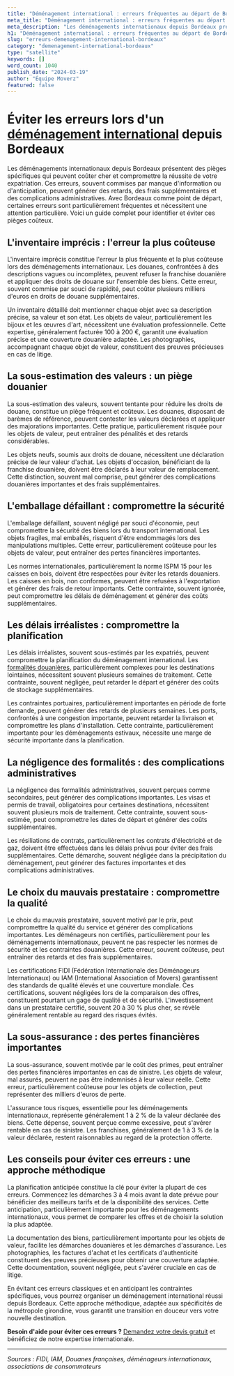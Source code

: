 ```yaml
---
title: "Déménagement international : erreurs fréquentes au départ de Bordeaux"
meta_title: "Déménagement international : erreurs fréquentes au départ de Bordeaux"
meta_description: "Les déménagements internationaux depuis Bordeaux présentent des pièges spécifiques qui peuvent coûter cher et compromettre la réussite de votre expatr."
h1: "Déménagement international : erreurs fréquentes au départ de Bordeaux"
slug: "erreurs-demenagement-international-bordeaux"
category: "demenagement-international-bordeaux"
type: "satellite"
keywords: []
word_count: 1040
publish_date: "2024-03-19"
author: "Équipe Moverz"
featured: false
---
```



# Éviter les erreurs lors d'un [déménagement international](/blog/demenagement-entreprise-bordeaux/demenagement-entreprise-bordeaux-guide) depuis Bordeaux

Les déménagements internationaux depuis Bordeaux présentent des pièges spécifiques qui peuvent coûter cher et compromettre la réussite de votre expatriation. Ces erreurs, souvent commises par manque d'information ou d'anticipation, peuvent générer des retards, des frais supplémentaires et des complications administratives. Avec Bordeaux comme point de départ, certaines erreurs sont particulièrement fréquentes et nécessitent une attention particulière. Voici un guide complet pour identifier et éviter ces pièges coûteux.

## L'inventaire imprécis : l'erreur la plus coûteuse

L'inventaire imprécis constitue l'erreur la plus fréquente et la plus coûteuse lors des déménagements internationaux. Les douanes, confrontées à des descriptions vagues ou incomplètes, peuvent refuser la franchise douanière et appliquer des droits de douane sur l'ensemble des biens. Cette erreur, souvent commise par souci de rapidité, peut coûter plusieurs milliers d'euros en droits de douane supplémentaires.

Un inventaire détaillé doit mentionner chaque objet avec sa description précise, sa valeur et son état. Les objets de valeur, particulièrement les bijoux et les œuvres d'art, nécessitent une évaluation professionnelle. Cette expertise, généralement facturée 100 à 200 €, garantit une évaluation précise et une couverture douanière adaptée. Les photographies, accompagnant chaque objet de valeur, constituent des preuves précieuses en cas de litige.

## La sous-estimation des valeurs : un piège douanier

La sous-estimation des valeurs, souvent tentante pour réduire les droits de douane, constitue un piège fréquent et coûteux. Les douanes, disposant de barèmes de référence, peuvent contester les valeurs déclarées et appliquer des majorations importantes. Cette pratique, particulièrement risquée pour les objets de valeur, peut entraîner des pénalités et des retards considérables.

Les objets neufs, soumis aux droits de douane, nécessitent une déclaration précise de leur valeur d'achat. Les objets d'occasion, bénéficiant de la franchise douanière, doivent être déclarés à leur valeur de remplacement. Cette distinction, souvent mal comprise, peut générer des complications douanières importantes et des frais supplémentaires.

## L'emballage défaillant : compromettre la sécurité

L'emballage défaillant, souvent négligé par souci d'économie, peut compromettre la sécurité des biens lors du transport international. Les objets fragiles, mal emballés, risquent d'être endommagés lors des manipulations multiples. Cette erreur, particulièrement coûteuse pour les objets de valeur, peut entraîner des pertes financières importantes.

Les normes internationales, particulièrement la norme ISPM 15 pour les caisses en bois, doivent être respectées pour éviter les retards douaniers. Les caisses en bois, non conformes, peuvent être refusées à l'exportation et générer des frais de retour importants. Cette contrainte, souvent ignorée, peut compromettre les délais de déménagement et générer des coûts supplémentaires.

## Les délais irréalistes : compromettre la planification

Les délais irréalistes, souvent sous-estimés par les expatriés, peuvent compromettre la planification du déménagement international. Les [formalités douanières](/blog/international/formalites-douanieres-demenagement-international), particulièrement complexes pour les destinations lointaines, nécessitent souvent plusieurs semaines de traitement. Cette contrainte, souvent négligée, peut retarder le départ et générer des coûts de stockage supplémentaires.

Les contraintes portuaires, particulièrement importantes en période de forte demande, peuvent générer des retards de plusieurs semaines. Les ports, confrontés à une congestion importante, peuvent retarder la livraison et compromettre les plans d'installation. Cette contrainte, particulièrement importante pour les déménagements estivaux, nécessite une marge de sécurité importante dans la planification.

## La négligence des formalités : des complications administratives

La négligence des formalités administratives, souvent perçues comme secondaires, peut générer des complications importantes. Les visas et permis de travail, obligatoires pour certaines destinations, nécessitent souvent plusieurs mois de traitement. Cette contrainte, souvent sous-estimée, peut compromettre les dates de départ et générer des coûts supplémentaires.

Les résiliations de contrats, particulièrement les contrats d'électricité et de gaz, doivent être effectuées dans les délais prévus pour éviter des frais supplémentaires. Cette démarche, souvent négligée dans la précipitation du déménagement, peut générer des factures importantes et des complications administratives.

## Le choix du mauvais prestataire : compromettre la qualité

Le choix du mauvais prestataire, souvent motivé par le prix, peut compromettre la qualité du service et générer des complications importantes. Les déménageurs non certifiés, particulièrement pour les déménagements internationaux, peuvent ne pas respecter les normes de sécurité et les contraintes douanières. Cette erreur, souvent coûteuse, peut entraîner des retards et des frais supplémentaires.

Les certifications FIDI (Fédération Internationale des Déménageurs Internationaux) ou IAM (International Association of Movers) garantissent des standards de qualité élevés et une couverture mondiale. Ces certifications, souvent négligées lors de la comparaison des offres, constituent pourtant un gage de qualité et de sécurité. L'investissement dans un prestataire certifié, souvent 20 à 30 % plus cher, se révèle généralement rentable au regard des risques évités.

## La sous-assurance : des pertes financières importantes

La sous-assurance, souvent motivée par le coût des primes, peut entraîner des pertes financières importantes en cas de sinistre. Les objets de valeur, mal assurés, peuvent ne pas être indemnisés à leur valeur réelle. Cette erreur, particulièrement coûteuse pour les objets de collection, peut représenter des milliers d'euros de perte.

L'assurance tous risques, essentielle pour les déménagements internationaux, représente généralement 1 à 2 % de la valeur déclarée des biens. Cette dépense, souvent perçue comme excessive, peut s'avérer rentable en cas de sinistre. Les franchises, généralement de 1 à 3 % de la valeur déclarée, restent raisonnables au regard de la protection offerte.

## Les conseils pour éviter ces erreurs : une approche méthodique

La planification anticipée constitue la clé pour éviter la plupart de ces erreurs. Commencez les démarches 3 à 4 mois avant la date prévue pour bénéficier des meilleurs tarifs et de la disponibilité des services. Cette anticipation, particulièrement importante pour les déménagements internationaux, vous permet de comparer les offres et de choisir la solution la plus adaptée.

La documentation des biens, particulièrement importante pour les objets de valeur, facilite les démarches douanières et les démarches d'assurance. Les photographies, les factures d'achat et les certificats d'authenticité constituent des preuves précieuses pour obtenir une couverture adaptée. Cette documentation, souvent négligée, peut s'avérer cruciale en cas de litige.

En évitant ces erreurs classiques et en anticipant les contraintes spécifiques, vous pourrez organiser un déménagement international réussi depuis Bordeaux. Cette approche méthodique, adaptée aux spécificités de la métropole girondine, vous garantit une transition en douceur vers votre nouvelle destination.

**Besoin d'aide pour éviter ces erreurs ?** [Demandez votre devis gratuit](https://moverz-bordeaux.fr/devis) et bénéficiez de notre expertise internationale.

---

*Sources : FIDI, IAM, Douanes françaises, déménageurs internationaux, associations de consommateurs*
